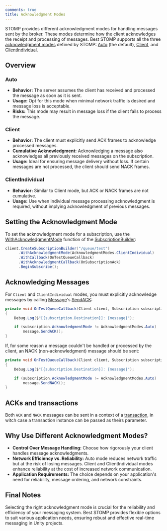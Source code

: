 ```yaml
---
comments: true
title: Acknowledgment Modes
---
```


STOMP provides different acknowledgment modes for handling messages sent by the broker. 
These modes determine how the client acknowledges the receipt and processing of messages. 
Best STOMP supports all the three [acknowledgment modes](../api-reference/STOMP/AcknowledgmentModes.md) defined by STOMP: [Auto](../api-reference/STOMP/AcknowledgmentModes.md#acknowledgmentmodesauto) (the default), [Client](../api-reference/STOMP/AcknowledgmentModes.md#acknowledgmentmodesclient), and [ClientIndividual](../api-reference/STOMP/AcknowledgmentModes.md#acknowledgmentmodesclientindividual).

## Overview

### Auto

- **Behavior:** The server assumes the client has received and processed the message as soon as it is sent.
- **Usage:** Opt for this mode when minimal network traffic is desired and message loss is acceptable.
- **Risks:** This mode may result in message loss if the client fails to process the message.

### Client

- **Behavior:** The client must explicitly send ACK frames to acknowledge processed messages.
- **Cumulative Acknowledgment:** Acknowledging a message also acknowledges all previously received messages on the subscription.
- **Usage:** Ideal for ensuring message delivery without loss. If certain messages are not processed, the client should send NACK frames.

### ClientIndividual

- **Behavior:** Similar to Client mode, but ACK or NACK frames are not cumulative.
- **Usage:** Use when individual message processing acknowledgment is required, without implying acknowledgment of previous messages.

## Setting the Acknowledgment Mode

To set the acknowledgment mode for a subscription, use the [WithAcknowledgmentMode](../api-reference/Builders/SubscriptionBuilder.md#subscriptionbuilder-withacknowledgmentmodeacknowledgmentmodes) function of the [SubscriptionBuilder](../api-reference/Builders/SubscriptionBuilder.md):

```cs hl_lines="2"
client.CreateSubscriptionBuilder("/queue/test")
      .WithAcknowledgmentMode(AcknowledgmentModes.ClientIndividual)
      .WithCallback(OnTestQueueCallback)
      .WithAcknowledgmentCallback(OnSubscriptionAck)
      .BeginSubscribe();
```

## Acknowledging Messages

For `Client` and `ClientIndividual` modes, you must explicitly acknowledge messages by calling [Message](../api-reference/STOMP/Message.md)'s [SendACK](../api-reference/STOMP/Message.md#void-sendacktransaction):

```cs hl_lines="5-6"
private void OnTestQueueCallback(Client client, Subscription subscription, Message message)
{
    Debug.Log($"[{subscription.Destination}]: {message}");

    if (subscription.AcknowledgmentMode != AcknowledgmentModes.Auto)
        message.SendACK();
}
```

If, for some reason a message couldn't be handled or processed by the client, an NACK (non-acknowledgment) message should be sent:

```cs hl_lines="5-6"
private void OnTestQueueCallback(Client client, Subscription subscription, Message message)
{
    Debug.Log($"[{subscription.Destination}]: {message}");

    if (subscription.AcknowledgmentMode != AcknowledgmentModes.Auto)
        message.SendNACK();
}
```

## ACKs and transactions

Both `ACK` and `NACK` messages can be sent in a context of a [transaction](transactions.md), in witch case a transaction instance can be passed as theirs parameter.

## Why Use Different Acknowledgment Modes?

- **Control Over Message Handling:** Choose how rigorously your client handles message acknowledgments.
- **Network Efficiency vs. Reliability:** Auto mode reduces network traffic but at the risk of losing messages. Client and ClientIndividual modes enhance reliability at the cost of increased network communication.
- **Application Requirements:** The choice depends on your application's need for reliability, message ordering, and network constraints.

## Final Notes

Selecting the right acknowledgment mode is crucial for the reliability and efficiency of your messaging system. 
Best STOMP provides flexible options to suit various application needs, ensuring robust and effective real-time messaging in Unity projects.